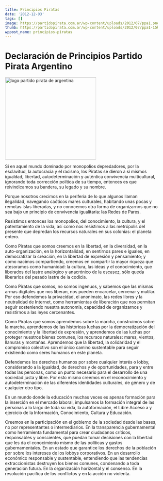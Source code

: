 ```yaml
---
title: Principios Piratas
date: '2012-12-03'
tags: []
image: https://partidopirata.com.ar/wp-content/uploads/2012/07/ppa1.png
thumb: https://partidopirata.com.ar/wp-content/uploads/2012/07/ppa1-150x150.png
wppost_name: principios-piratas
---
```


<h1 id="firstHeading">Declaración de Principios Partido Pirata Argentino</h1>
<div id="bodyContent">
<div id="contentSub"></div>

<a href="https://partidopirata.com.ar/wp-content/uploads/2012/07/ppa1.png"><img class="alignleft size-full wp-image-5519" alt="logo partido pirata de argentina" src="https://partidopirata.com.ar/wp-content/uploads/2012/07/ppa1.png" width="300" height="271" /></a>

Si en aquel mundo dominado por monopolios depredadores, por la esclavitud, la autocracia y el racismo, los Piratas se dieron a sí mismos igualdad, libertad, autodeterminación y auténtica convivencia multicultural, ignorando toda corrección política de su tiempo, entonces es que reivindicamos su bandera, su legado y su nombre.

Porque nosotros crecimos en la periferia de lo que algunos llaman ilegalidad, navegando caóticos mares culturales, habitando unas pocas y remotas islas liberadas, y no conocemos otra forma de organizarnos que no sea bajo un principio de convivencia igualitaria: las Redes de Pares.

Resistimos entonces los monopolios, del conocimiento, la cultura, y el patentamiento de la vida, así como nos resistimos a las metrópolis del presente que depredan los recursos naturales en sus colonias: el planeta entero.

Como Piratas que somos creemos en la libertad, en la diversidad, en la auto-organización, en la horizontalidad, en sentirnos pares e iguales, en democratizar la creación, en la libertad de expresión y pensamiento; y como nacimos compartiendo, creemos en compartir la mayor riqueza que atesoramos como humanidad: la cultura, las ideas y el conocimiento, que liberados del lastre analógico y anacrónico de la escasez, sólo queda liberarlos del pesado lastre de la codicia.

Como Piratas que somos, no somos ingenuos, y sabemos que las mismas armas digitales que nos liberan, nos pueden encarcelar, cercenar y mutilar. Por eso defendemos la privacidad, el anonimato, las redes libres y la neutralidad de Internet, como herramientas de liberación que nos permitan seguir sosteniendo nuestra autonomía, capacidad de organizarnos y resistirnos a las leyes cercenantes.

Como Piratas que somos aprendemos sobre la marcha, construimos sobre la marcha, aprendemos de las históricas luchas por la democratización del conocimiento y la libertad de expresión, y aprendemos de las luchas por proteger nuestros bienes comunes, los recursos naturales: mares, vientos, llanuras y montañas. Aprendemos que la libertad, la solidaridad y el compromiso colectivo son el único camino sustentable para seguir existiendo como seres humanos en este planeta.

Defendemos los derechos humanos por sobre cualquier interés o lobby, considerando a la igualdad, de derechos y de oportunidades, para y entre todas las personas, como un punto necesario para el desarrollo de una sociedad justa y libre. Por esto mismo creemos en el reconocimiento y autodeterminación de las diferentes identidades culturales, de género y de cualquier otro tipo.

En un mundo donde la educación muchas veces es apenas formación para la inserción en el mercado laboral, impulsamos la formación integral de las personas a lo largo de toda su vida, la autoformación, el Libre Acceso a y ejercicio de la Información, Conocimiento, Cultura y Educación.

Creemos en la participación en el gobierno de la sociedad desde las bases, no por representantes o intermediarios. En la transparencia gubernamental como herramienta fundamental para crear ciudadanos críticos, responsables y conscientes, que puedan tomar decisiones con la libertad que les da el conocimiento mismo de las políticas y gastos gubernamentales. En un estado que garantice los derechos de la población por sobre los intereses de los lobbys corporativos. En un desarrollo económico responsable y sustentable, entendiendo que las tendencias extraccionistas destruyen los bienes comunes, condenando a toda generación futura. En la organización horizontal y el consenso. En la resolución pacifica de los conflictos y en la acción no violenta.

</div>
